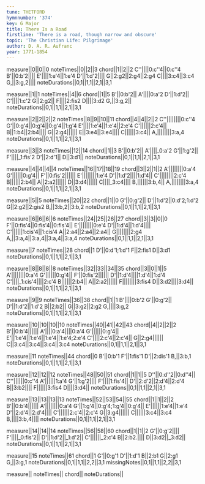 ```yaml
---
tune: THETFORD
hymnnumber: '374'
key: G Major
title: There Is a Road
firstline: 'There is a road, though narrow and obscure'
topic: 'The Christian Life: Pilgrimage'
author: D. A. R. Aufranc
year: 1771-1854
---
```

measure||0||0||0
noteTimes||0||2||3
chord||1||2||2
C''||||0:c''4||0:c''4
B'||0:b'2||||
E'||||1:e'4||1:e'4
D'||1:d'2||||
G||2:g2||2:g4||2:g4
C||||3:c4||3:c4
G,||3:g,2||||
noteDurations||0,1||1,1||2,1||3,1

measure||1||1
noteTimes||4||6
chord||1||5
B'||0:b'2||
A'||||0:a'2
D'||1:d'2||
C'||||1:c'2
G||2:g2||
F||||2:fis2
D||||3:d2
G,||3:g,2||
noteDurations||0,1||1,1||2,1||3,1

measure||2||2||2||2
noteTimes||8||9||10||11
chord||4||4||2||2
C''||||||||0:c''4
G'||0:g'4||0:g'4||0:g'4||1:g'4
E'||||1:e'4||1:e'4||2:e'4
C'||||||2:c'4||
B||1:b4||2:b4||||
G||2:g4||||||
E||3:e4||3:e4||||
C||||||3:c4||
A,||||||||3:a,4
noteDurations||0,1||1,1||2,1||3,1

measure||3||3
noteTimes||12||14
chord||1||3
B'||0:b'2||
A'||||_0:a'2
G'||1:g'2||
F'||||_1:fis'2
D'||2:d'1||
D||3:d1||
noteDurations||0,1||1,1||2,1||3,1

measure||4||4||4||4
noteTimes||16||17||18||19
chord||3||2||1||2
A'||||||||0:a'4
G'||||||0:g'4||
F'||0:fis'2||||||
E'||||||||1:e'4
D'||1:d'2||||1:d'4||
C'||||||||2:c'4
B||||||2:b4||
A||2:a2||||||
D||3:d4||||||
C||||_3:c4||||
B,||||||3:b,4||
A,||||||||3:a,4
noteDurations||0,1||1,1||2,1||3,1

measure||5||5
noteTimes||20||22
chord||1||0
G'||0:g'2||
D'||1:d'2||0:d'2;1:d'2
G||2:g2||2:gis2
B,||3:b,2||3:b,2
noteDurations||0,1||1,1||2,1||3,1

measure||6||6||6||6
noteTimes||24||25||26||27
chord||3||3||0||0
F'||0:fis'4||0:fis'4||0:fis'4||
E'||||||||0:e'4
D'||1:d'4||1:d'4||||
C'||||||1:cis'4||1:cis'4
A||2:a4||2:a4||2:a4||
G||||||||2:g4
A,||3:a,4||3:a,4||3:a,4||3:a,4
noteDurations||0,1||1,1||2,1||3,1

measure||7
noteTimes||28
chord||1
D'||0:d'1;1:d'1
F||2:fis1
D||3:d1
noteDurations||0,1||1,1||2,1||3,1

measure||8||8||8||8
noteTimes||32||33||34||35
chord||3||0||1||5
A'||||||||0:a'4
G'||||||0:g'4||
F'||0:fis'2||||||
D'||1:d'4||||1:d'4||1:d'4
C'||||_1:cis'4||||2:c'4
B||||||2:b4||
A||2:a2||||||
F||||||||3:fis4
D||3:d2||||3:d4||
noteDurations||0,1||1,1||2,1||3,1

measure||9||9
noteTimes||36||38
chord||1||1
B'||||0:b'2
G'||0:g'2||
D'||1:d'2||1:d'2
B||2:b2||
G||3:g2||2:g2
G,||||3:g,2
noteDurations||0,1||1,1||2,1||3,1

measure||10||10||10||10
noteTimes||40||41||42||43
chord||4||2||2||2
B'||0:b'4||||||
A'||||0:a'4||||0:a'4
G'||||||0:g'4||
E'||1:e'4||1:e'4||1:e'4||1:e'4;2:e'4
C'||||2:c'4||2:c'4||
G||2:g4||||||
C||3:c4||3:c4||3:c4||3:c4
noteDurations||0,1||1,1||2,1||3,1

measure||11
noteTimes||44
chord||0
B'||0:b'1
F'||1:fis'1
D'||2:dis'1
B,||3:b,1
noteDurations||0,1||1,1||2,1||3,1

measure||12||12||12
noteTimes||48||50||51
chord||1||1||5
D''||0:d''2||0:d''4||
C''||||||0:c''4
A'||||||1:a'4
G'||1:g'2||||
F'||||1:fis'4||
D'||2:d'2||2:d'4||2:d'4
B||3:b2||||
F||||||3:fis4
D||||3:d4||
noteDurations||0,1||1,1||2,1||3,1

measure||13||13||13||13
noteTimes||52||53||54||55
chord||1||1||2||2
B'||0:b'4||||||
A'||||||||0:a'4
G'||1:g'4||0:g'4;1:g'4||0:g'4||
E'||||||1:e'4||1:e'4
D'||2:d'4||2:d'4||||
C'||||||2:c'4||2:c'4
G||3:g4||||||
C||||||3:c4||3:c4
B,||||3:b,4||||
noteDurations||0,1||1,1||2,1||3,1

measure||14||14||14
noteTimes||56||58||60
chord||1||1||2
G'||0:g'2||||
F'||||_0:fis'2||
D'||1:d'2||_1:d'2||
C'||||||_2:c'4
B||2:b2.||||
D||3:d2||_3:d2||
noteDurations||0,1||1,1||2,1||3,1

measure||15
noteTimes||61
chord||1
G'||0:g'1
D'||1:d'1
B||2:b1
G||2:g1
G,||3:g,1
noteDurations||0,1||1,1||2,2||3,1
missingNotes||0,1||1,1||2,2||3,1

measure||
noteTimes||
chord||
noteDurations||

